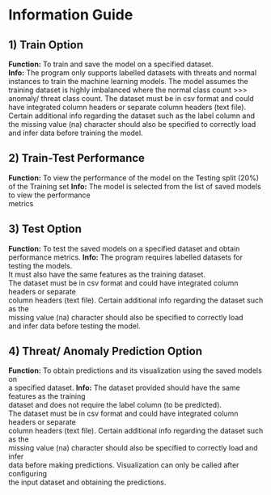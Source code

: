 # Information Guide

## 1) Train Option
**Function:** To train and save the model on a specified dataset.<br>
**Info:** The program only supports labelled datasets with threats and normal instances to train the machine learning models. The model assumes the training dataset is highly imbalanced where the normal class count >>> anomaly/ threat class count. The dataset must be in csv format and could have integrated column headers or separate column headers (text file). Certain additional info regarding the dataset such as the label column and the missing value (na) character should also be specified to correctly load and infer data before training the model.

## 2) Train-Test Performance
**Function:** To view the performance of the model on the Testing split (20%)\
    of the Training set
**Info:** The model is selected from the list of saved models to view the performance\
    metrics

## 3) Test Option
**Function:** To test the saved models on a specified dataset and obtain\
    performance metrics.
**Info:** The program requires labelled datasets for testing the models.\
     It must also have the same features as the training dataset.\
     The dataset must be in csv format and could have integrated column headers or separate\
     column headers (text file). Certain additional info regarding the dataset such as the\
     missing value (na) character should also be specified to correctly load\
     and infer data before testing the model.

## 4) Threat/ Anomaly Prediction Option
**Function:** To obtain predictions and its visualization using the saved models on\
    a specified dataset.
**Info:** The dataset provided should have the same features as the training \
     dataset and does not require the label column (to be predicted).\
     The dataset must be in csv format and could have integrated column headers or separate\
     column headers (text file). Certain additional info regarding the dataset such as the\
     missing value (na) character should also be specified to correctly load and infer \
     data before making predictions. Visualization can only be called after configuring\
     the input dataset and obtaining the predictions.
